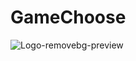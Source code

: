# GameChoose

![Logo-removebg-preview](https://user-images.githubusercontent.com/70920017/116576383-e4879500-a8e5-11eb-9c09-b656ccc2b481.png)
